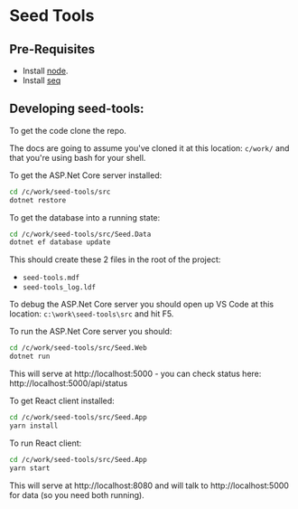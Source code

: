 # Seed Tools

## Pre-Requisites

- Install [node](https://nodejs.org/en/).
- Install [seq](https://getseq.net/)

## Developing seed-tools:

To get the code clone the repo.

The docs are going to assume you've cloned it at this location: `c/work/` and that you're using bash for your shell.

To get the ASP.Net Core server installed:

```sh
cd /c/work/seed-tools/src
dotnet restore
```

To get the database into a running state:

```sh
cd /c/work/seed-tools/src/Seed.Data
dotnet ef database update
```

This should create these 2 files in the root of the project:

- `seed-tools.mdf`
- `seed-tools_log.ldf`

To debug the ASP.Net Core server you should open up VS Code at this location: `c:\work\seed-tools\src` and hit F5.  

To run the ASP.Net Core server you should:


```sh
cd /c/work/seed-tools/src/Seed.Web
dotnet run
```

This will serve at http://localhost:5000 - you can check status here: http://localhost:5000/api/status

To get React client installed:

```sh
cd /c/work/seed-tools/src/Seed.App
yarn install
```

To run React client:

```sh
cd /c/work/seed-tools/src/Seed.App
yarn start
```

This will serve at http://localhost:8080 and will talk to http://localhost:5000 for data (so you need both running).